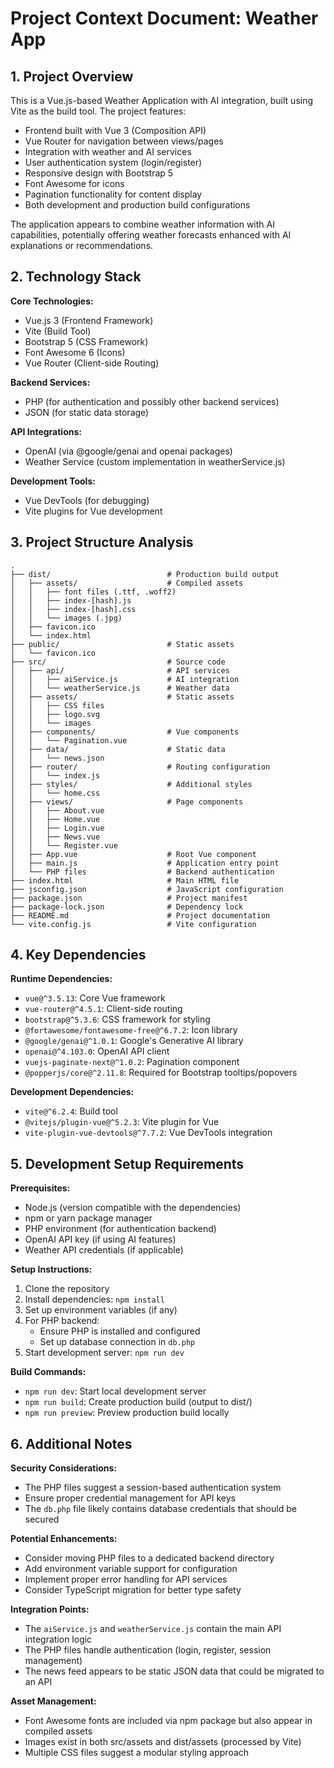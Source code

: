# Project Context Document: Weather App

## 1. Project Overview
This is a Vue.js-based Weather Application with AI integration, built using Vite as the build tool. The project features:

- Frontend built with Vue 3 (Composition API)
- Vue Router for navigation between views/pages
- Integration with weather and AI services
- User authentication system (login/register)
- Responsive design with Bootstrap 5
- Font Awesome for icons
- Pagination functionality for content display
- Both development and production build configurations

The application appears to combine weather information with AI capabilities, potentially offering weather forecasts enhanced with AI explanations or recommendations.

## 2. Technology Stack

**Core Technologies:**
- Vue.js 3 (Frontend Framework)
- Vite (Build Tool)
- Bootstrap 5 (CSS Framework)
- Font Awesome 6 (Icons)
- Vue Router (Client-side Routing)

**Backend Services:**
- PHP (for authentication and possibly other backend services)
- JSON (for static data storage)

**API Integrations:**
- OpenAI (via @google/genai and openai packages)
- Weather Service (custom implementation in weatherService.js)

**Development Tools:**
- Vue DevTools (for debugging)
- Vite plugins for Vue development

## 3. Project Structure Analysis

```
.
├── dist/                          # Production build output
│   ├── assets/                    # Compiled assets
│   │   ├── font files (.ttf, .woff2)
│   │   ├── index-[hash].js
│   │   ├── index-[hash].css
│   │   └── images (.jpg)
│   ├── favicon.ico
│   └── index.html
├── public/                        # Static assets
│   └── favicon.ico
├── src/                           # Source code
│   ├── api/                       # API services
│   │   ├── aiService.js           # AI integration
│   │   └── weatherService.js      # Weather data
│   ├── assets/                    # Static assets
│   │   ├── CSS files
│   │   ├── logo.svg
│   │   └── images
│   ├── components/                # Vue components
│   │   └── Pagination.vue
│   ├── data/                      # Static data
│   │   └── news.json
│   ├── router/                    # Routing configuration
│   │   └── index.js
│   ├── styles/                    # Additional styles
│   │   └── home.css
│   ├── views/                     # Page components
│   │   ├── About.vue
│   │   ├── Home.vue
│   │   ├── Login.vue
│   │   ├── News.vue
│   │   └── Register.vue
│   ├── App.vue                    # Root Vue component
│   ├── main.js                    # Application entry point
│   └── PHP files                  # Backend authentication
├── index.html                     # Main HTML file
├── jsconfig.json                  # JavaScript configuration
├── package.json                   # Project manifest
├── package-lock.json              # Dependency lock
├── README.md                      # Project documentation
└── vite.config.js                 # Vite configuration
```

## 4. Key Dependencies

**Runtime Dependencies:**
- `vue@^3.5.13`: Core Vue framework
- `vue-router@^4.5.1`: Client-side routing
- `bootstrap@^5.3.6`: CSS framework for styling
- `@fortawesome/fontawesome-free@^6.7.2`: Icon library
- `@google/genai@^1.0.1`: Google's Generative AI library
- `openai@^4.103.0`: OpenAI API client
- `vuejs-paginate-next@^1.0.2`: Pagination component
- `@popperjs/core@^2.11.8`: Required for Bootstrap tooltips/popovers

**Development Dependencies:**
- `vite@^6.2.4`: Build tool
- `@vitejs/plugin-vue@^5.2.3`: Vite plugin for Vue
- `vite-plugin-vue-devtools@^7.7.2`: Vue DevTools integration

## 5. Development Setup Requirements

**Prerequisites:**
- Node.js (version compatible with the dependencies)
- npm or yarn package manager
- PHP environment (for authentication backend)
- OpenAI API key (if using AI features)
- Weather API credentials (if applicable)

**Setup Instructions:**
1. Clone the repository
2. Install dependencies: `npm install`
3. Set up environment variables (if any)
4. For PHP backend:
   - Ensure PHP is installed and configured
   - Set up database connection in `db.php`
5. Start development server: `npm run dev`

**Build Commands:**
- `npm run dev`: Start local development server
- `npm run build`: Create production build (output to dist/)
- `npm run preview`: Preview production build locally

## 6. Additional Notes

**Security Considerations:**
- The PHP files suggest a session-based authentication system
- Ensure proper credential management for API keys
- The `db.php` file likely contains database credentials that should be secured

**Potential Enhancements:**
- Consider moving PHP files to a dedicated backend directory
- Add environment variable support for configuration
- Implement proper error handling for API services
- Consider TypeScript migration for better type safety

**Integration Points:**
- The `aiService.js` and `weatherService.js` contain the main API integration logic
- The PHP files handle authentication (login, register, session management)
- The news feed appears to be static JSON data that could be migrated to an API

**Asset Management:**
- Font Awesome fonts are included via npm package but also appear in compiled assets
- Images exist in both src/assets and dist/assets (processed by Vite)
- Multiple CSS files suggest a modular styling approach